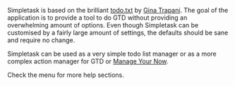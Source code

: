 Simpletask is based on the brilliant [todo.txt](http://todotxt.com) by [Gina Trapani](http://ginatrapani.org/).
The goal of the application is to provide a tool to do GTD without providing an overwhelming amount of
options. Even though Simpletask can be customised by a fairly large
amount of settings, the defaults should be sane and require no change.

Simpletask can be used as a very simple todo list manager or as a more
complex action manager for GTD or [Manage Your Now](MYN.md).

Check the menu for more help sections.
